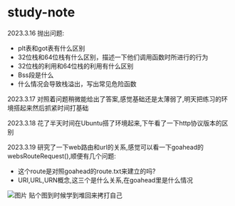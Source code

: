# study-note
2023.3.16 抛出问题:
  * plt表和got表有什么区别
  * 32位栈和64位栈有什么区别，描述一下他们调用函数时所进行的行为
  * 32位栈的利用和64位栈的利用有什么区别
  * Bss段是什么
  * 什么情况会导致栈溢出，写出常见危险函数

2023.3.17 对照着问题稍微能给出了答案,感觉基础还是太薄弱了,明天把练习的环境搭起来然后抓紧时间打基础

2023.3.18 花了半天时间在Ubuntu搭了环境起来,下午看了一下http协议版本的区别

2023.3.19 研究了一下web路由和url的关系,感觉可以看一下goahead的websRouteRequest(),顺便有几个问题:
  * 这个route是对照goahead的route.txt来建立的吗?
  * URI,URL,URN概念,这三个是什么关系,在goahead里是什么情况

![图片](https://user-images.githubusercontent.com/102180824/226181358-c852416a-fbb6-4c11-83bb-ecebe3ee5e4d.png)
贴个图到时候学到堆回来拷打自己
